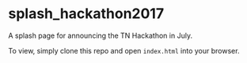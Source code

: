 # splash_hackathon2017
A splash page for announcing the TN Hackathon in July.

To view, simply clone this repo and open `index.html` into your browser.
